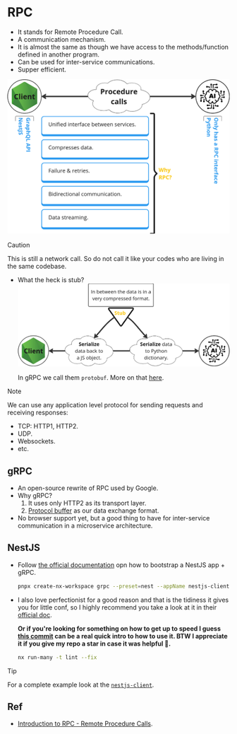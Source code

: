 # RPC

- It stands for Remote Procedure Call.
- A communication mechanism.
- It is almost the same as though we have access to the methods/function defined in another program.
- Can be used for inter-service communications.
- Supper efficient.

![A simple diagram showing how a NestJS app might be calling and RPC in a Python app](./assets/simple-example-client-service.png)

> [!CAUTION]
>
> This is still a network call. So do not call it like your codes who are living in the same codebase.

- What the heck is stub?
  ![Stub is a convertor, it converts data back and forth to understandable formats between different programming languages](./assets/stub.png)

  In gRPC we call them `protobuf`. More on that [here](./protobuf.md).

> [!NOTE]
>
> We can use any application level protocol for sending requests and receiving responses:
>
> - TCP: HTTP1, HTTP2.
> - UDP.
> - Websockets.
> - etc.

## gRPC

- An open-source rewrite of RPC used by Google.
- Why gRPC?
  1. It uses only HTTP2 as its transport layer.
  2. [Protocol buffer](./protobuf.md) as our data exchange format.
- No browser support yet, but a good thing to have for inter-service communication in a microservice architecture.

## NestJS

- Follow [the official documentation](https://docs.nestjs.com/microservices/grpc) opn how to bootstrap a NestJS app + gRPC.
  ```bash
  pnpx create-nx-workspace grpc --preset=nest --appName nestjs-client --bundler esbuild --packageManager pnpm --nxCloud skip
  ```
- I also love perfectionist for a good reason and that is the tidiness it gives you for little conf, so I highly recommend you take a look at it in their [official doc](https://perfectionist.dev/guide/getting-started).

  **Or if you're looking for something on how to get up to speed I guess [this commit](https://github.com/kasir-barati/docker/commit/6855598149c21c985387fce674a4d1ce5f87ca5f) can be a real quick intro to how to use it. BTW I appreciate it if you give my repo a star in case it was helpful :slightly_smiling_face:.**

  ```bash
  nx run-many -t lint --fix
  ```

> [!TIP]
>
> For a complete example look at the [`nestjs-client`](../../microservices/grpc/).

## Ref

- [Introduction to RPC - Remote Procedure Calls](https://www.youtube.com/watch?v=eRndYq8iTio).
